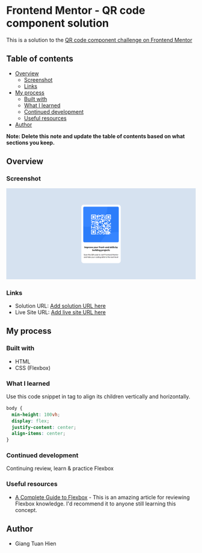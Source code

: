 # Frontend Mentor - QR code component solution

This is a solution to the [QR code component challenge on Frontend Mentor](https://www.frontendmentor.io/challenges/qr-code-component-iux_sIO_H) 

## Table of contents

- [Overview](#overview)
  - [Screenshot](#screenshot)
  - [Links](#links)
- [My process](#my-process)
  - [Built with](#built-with)
  - [What I learned](#what-i-learned)
  - [Continued development](#continued-development)
  - [Useful resources](#useful-resources)
- [Author](#author)

**Note: Delete this note and update the table of contents based on what sections you keep.**

## Overview

### Screenshot

![My work](./images/result.png)



### Links

- Solution URL: [Add solution URL here](https://your-solution-url.com)
- Live Site URL: [Add live site URL here](https://your-live-site-url.com)

## My process

### Built with

- HTML
- CSS (Flexbox)

### What I learned
Use this code snippet in <body> tag to align its children vertically and horizontally.


```css
body {
  min-height: 100vh;
  display: flex;
  justify-content: center;
  align-items: center;
}
```

### Continued development

Continuing review, learn & practice Flexbox

### Useful resources

- [A Complete Guide to Flexbox](https://css-tricks.com/snippets/css/a-guide-to-flexbox/#aa-flexbox-properties) - This is an amazing article for reviewing Flexbox knowledge. I'd recommend it to anyone still learning this concept.


## Author
- Giang Tuan Hien 


